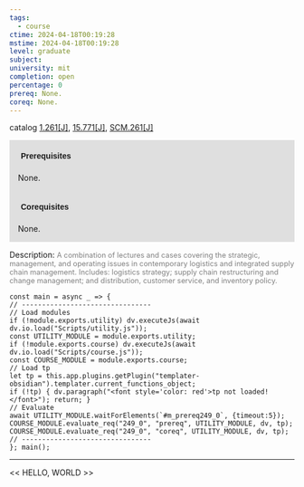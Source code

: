 ```yaml
---
tags:
  - course
ctime: 2024-04-18T00:19:28
mstime: 2024-04-18T00:19:28
level: graduate
subject: 
university: mit
completion: open
percentage: 0
prereq: None.
coreq: None.
---
```


catalog [1.261[J]](http://student.mit.edu/catalog/m1b.html#1.261), [15.771[J]](http://student.mit.edu/catalog/m15c.html#15.771), [SCM.261[J]](http://student.mit.edu/catalog/mSCMa.html#SCM.261)

<span style="display: block; padding: 15px; background-color: rgb(100, 100, 100, 0.2);"><font id="m_prereq249_0" style="display: block; font-family: Arial, sans-serif; font-weight: bold; padding: 5px">Prerequisites</font><br><span id="prereq249_0">None.</span></span>
<span style="display: block; padding: 15px; background-color: rgb(100, 100, 100, 0.2);"><font id="m_coreq249_0" style="display: block; font-family: Arial, sans-serif; font-weight: bold; padding: 5px">Corequisites</font><br><span id="coreq249_0">None.</span></span>

<font style="">Description:</font>
<font style="color: grey; font-size: 0.8rem;">A combination of lectures and cases covering the strategic, management, and operating issues in contemporary logistics and integrated supply chain management. Includes: logistics strategy; supply chain restructuring and change management; and distribution, customer service, and inventory policy.</font>

```dataviewjs
const main = async _ => {
// --------------------------------
// Load modules
if (!module.exports.utility) dv.executeJs(await dv.io.load("Scripts/utility.js"));
const UTILITY_MODULE = module.exports.utility;
if (!module.exports.course) dv.executeJs(await dv.io.load("Scripts/course.js"));
const COURSE_MODULE = module.exports.course;
// Load tp
let tp = this.app.plugins.getPlugin("templater-obsidian").templater.current_functions_object;
if (!tp) { dv.paragraph("<font style='color: red'>tp not loaded!</font>"); return; }
// Evaluate
await UTILITY_MODULE.waitForElements(`#m_prereq249_0`, {timeout:5});
COURSE_MODULE.evaluate_req("249_0", "prereq", UTILITY_MODULE, dv, tp);
COURSE_MODULE.evaluate_req("249_0", "coreq", UTILITY_MODULE, dv, tp);
// --------------------------------
}; main();
```

---

<< HELLO, WORLD >>
